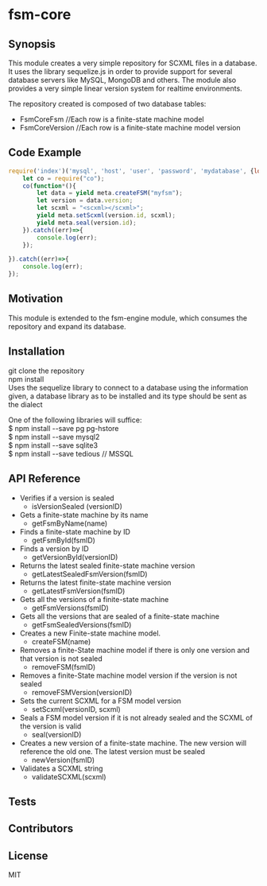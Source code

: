 # fsm-core

## Synopsis

This module creates a very simple repository for SCXML files in a database. It uses the library sequelize.js in order to provide support for several database servers like MySQL, MongoDB and others. The module also provides a very simple linear version system for realtime environments. 

The repository created is composed of two database tables:
- FsmCoreFsm //Each row is a finite-state machine model
- FsmCoreVersion //Each row is a finite-state machine model version

## Code Example
```javascript
require('index')('mysql', 'host', 'user', 'password', 'mydatabase', {logging: false}).then(function (meta) {
    let co = require("co");
    co(function*(){
        let data = yield meta.createFSM("myfsm");
        let version = data.version;
        let scxml = "<scxml></scxml>";
        yield meta.setScxml(version.id, scxml);
        yield meta.seal(version.id);
    }).catch((err)=>{
        console.log(err);
    });

}).catch((err)=>{
    console.log(err);
});
```
## Motivation

This module is extended to the fsm-engine module, which consumes the repository and expand its database.

## Installation

git clone the repository  
npm install  
Uses the sequelize library to connect to a database using the information given, a database library as to be installed and its type should be sent as the dialect  

  One of the following libraries will suffice:  
$ npm install --save pg pg-hstore  
$ npm install --save mysql2  
$ npm install --save sqlite3  
$ npm install --save tedious // MSSQL  

## API Reference

- Verifies if a version is sealed
  - isVersionSealed (versionID)
- Gets a finite-state machine by its name
  - getFsmByName(name)
- Finds a finite-state machine by ID
  - getFsmById(fsmID)
- Finds a version by ID
  - getVersionById(versionID)
- Returns the latest sealed finite-state machine version
  - getLatestSealedFsmVersion(fsmID)
- Returns the latest finite-state machine version
  - getLatestFsmVersion(fsmID)
- Gets all the versions of a finite-state machine
  - getFsmVersions(fsmID)
- Gets all the versions that are sealed of a finite-state machine
  - getFsmSealedVersions(fsmID)
- Creates a new Finite-state machine model.
  - createFSM(name)
- Removes a finite-State machine model if there is only one version and that version is not sealed
  - removeFSM(fsmID)
- Removes a finite-State machine model version if the version is not sealed
  - removeFSMVersion(versionID)
- Sets the current SCXML for a FSM model version
  - setScxml(versionID, scxml)
- Seals a FSM model version if it is not already sealed and the SCXML of the version is valid
  - seal(versionID)
- Creates a new version of a finite-state machine. The new version will reference the old one. The latest version must be sealed
  - newVersion(fsmID)
- Validates a SCXML string
  - validateSCXML(scxml)


## Tests

## Contributors

## License

MIT
